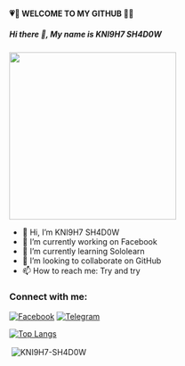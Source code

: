 #### 💗💝 WELCOME TO MY GITHUB 💝💖

##### Hi there 👋, My name is KNI9H7 SH4D0W              

</div>

<img src="https://miro.medium.com/max/1400/1*nxt5ORTG3Tq-2CdNfN474Q.png" height="300" width="300" />


- 👋 Hi, I’m KNI9H7 SH4D0W
- 🔭 I’m currently working on Facebook
- 🌱 I’m currently learning Sololearn
- 👯 I’m looking to collaborate on GitHub
- 📫 How to reach me: Try and try




<h3 align="left">Connect with me:</h3>
<p align="left">
<a href="https://www.facebook.com/KNI9H7.SH4D0W"><img title="Facebook" src="https://img.shields.io/badge/Facebook-green?style=for-the-badge&logo=facebook"></a>
<a href="https://t.me/KNI9H7_SH4D0W"><img title="Telegram" src="https://img.shields.io/badge/Telegram-blue?style=for-the-badge&logo=telegram"></a>



[![Top Langs](https://github-readme-stats.vercel.app/api/top-langs/?username=KNI9H7-SH4D0W&theme=compact)](https://github.com/KNI9H7-SH4D0W/github-readme-stats)

<p>&nbsp;<img align="center" src="https://github-readme-stats.vercel.app/api?username=KNI9H7-SH4D0W&theme=nord&show_icons=true&locale=en" alt="KNI9H7-SH4D0W" /></p>
